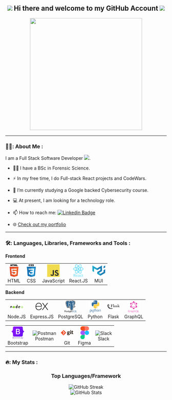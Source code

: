 ## <div id=header align="center"><img src="https://media.giphy.com/media/hvRJCLFzcasrR4ia7z/giphy.gif" width="30px"/> Hi there and welcome to my GitHub Account <img src="https://media.giphy.com/media/hvRJCLFzcasrR4ia7z/giphy.gif" width="30px"/></div>

<!--
**AndrianaOS/AndrianaOS** is a ✨ _special_ ✨ repository because its `README.md` (this file) appears on your GitHub profile.

Here are some ideas to get you started:

- 🔭 I’m currently working on ...
- 🌱 I’m currently learning ...
- 👯 I’m looking to collaborate on ...
- 🤔 I’m looking for help with ...
- 💬 Ask me about ...
- 📫 How to reach me: ...
- 😄 Pronouns: ...
- ⚡ Fun fact: ...
-->

<div id="coding-image" align="center"><img src="https://media.giphy.com/media/Rs0JBoGpPxMAlnVc8y/giphy.gif" width="350" height="350"/> </div>

---

### 👩‍💻: About Me :


I am a Full Stack Software Developer <img src="https://media.giphy.com/media/v1.Y2lkPTc5MGI3NjExdmV3azg3dWs1cHF3Z3o5Y2xzNXo4NThya2libWNsNG9wdGZrMmttaSZlcD12MV9pbnRlcm5hbF9naWZfYnlfaWQmY3Q9Zw/26AHONQ79FdWZhAI0/giphy.gif" width="50">.

- :woman_scientist: I have a BSc in Forensic Science.

- :zap: In my free time, I do Full-stack React projects and CodeWars.

- :seedling: I’m currently studying a Google backed Cybersecurity course.

- :computer: At present, I am looking for a technology role. 
    
- :mailbox: How to reach me: [![Linkedin Badge](https://img.shields.io/badge/-Andriana_Saffo-blue?style=flat&logo=Linkedin&logoColor=white)](https://www.linkedin.com/in/andriana-saffo/)

- 🌐 <a href="https://cv-portfolio.onrender.com/"> Check out my portfolio</a>


---

### 🛠️: Languages, Libraries, Frameworks and Tools :

      
<table align="center">
  <tr> <b>Frontend</b>
    <td align="center">
        <img src="https://github.com/devicons/devicon/blob/master/icons/html5/html5-original-wordmark.svg" title="HTML5" alt="HTML" width="40" height="40"/><br /> HTML
    </td>
    <td align="center">
      <img src="https://github.com/devicons/devicon/blob/master/icons/css3/css3-original-wordmark.svg"  title="CSS3" alt="CSS" width="40" height="40"/><br />
      CSS
    </td>
    <td align="center">
      <img src="https://github.com/devicons/devicon/blob/master/icons/javascript/javascript-original.svg" title="JavaScript" alt="JavaScript" width="40" height="40"/><br />
      JavaScript
    </td>
    <td align="center">
      <img src="https://github.com/devicons/devicon/blob/master/icons/react/react-original-wordmark.svg" title="React" alt="React" width="40" height="40"/><br />
      React.JS
    </td>
    <td align="center">
      <img src="https://github.com/devicons/devicon/blob/master/icons/materialui/materialui-original.svg" title="MUI" alt="MUI" width="40" height="40"/><br />
      MUI
    </td>

  </tr>
</table>
<table align="center">
    <tr>
        <b>Backend</b>
        <td align="center">
      <img src="https://github.com/devicons/devicon/blob/master/icons/nodejs/nodejs-original-wordmark.svg" title="NodeJS" alt="NodeJS" width="40" height="40"/><br />
      Node.JS
    </td>
    <td align="center">
      <img src="https://github.com/devicons/devicon/blob/master/icons/express/express-original.svg" title="ExpressJS" alt="ExpressJS" width="40" height="40"/><br />
      Express.JS
    </td>
    <td align="center">
      <img src="https://github.com/devicons/devicon/blob/master/icons/postgresql/postgresql-original-wordmark.svg" title="PostgreSQL"  alt="PostgreSQL" width="40" height="40"/><br />
      PostgreSQL
    </td>
      <td align="center">
      <img src="https://github.com/devicons/devicon/blob/master/icons/python/python-original-wordmark.svg" title="Python"  alt="Python" width="40" height="40"/><br />
      Python
    </td>
    <td align="center">
      <img src="https://github.com/devicons/devicon/blob/master/icons/flask/flask-original-wordmark.svg" title="Flask"  alt="Flask" width="40" height="40"/><br />
      Flask
    </td>
        <td align="center">
      <img src="https://github.com/devicons/devicon/blob/master/icons/graphql/graphql-plain-wordmark.svg" title="GraphQL"  alt="GraphQL" width="40" height="40"/><br />
      GraphQL
    </td>
    </tr>
</table>
<table align="center">
    <tr>
          <td align="center">
      <img src="https://github.com/devicons/devicon/blob/master/icons/bootstrap/bootstrap-original-wordmark.svg" title="Bootstrap" alt="Bootstrap" width="40" height="40"/><br />
      Bootstrap
    </td>
      <td align="center">
          <img src="https://www.vectorlogo.zone/logos/getpostman/getpostman-icon.svg" title="Postman" alt="Postman" width="40" height="40"/><br />
          Postman
      </td>
         <td align="center">
      <img src="https://github.com/devicons/devicon/blob/master/icons/git/git-original-wordmark.svg" title="Git" alt="Git" width="40" height="40"/><br />
      Git
    </td>
    <td align="center">
      <img src="https://github.com/devicons/devicon/blob/master/icons/figma/figma-original.svg" title="Figma" alt="Figma" width="40" height="40"/><br />
      Figma
    </td>
    <td align="center">
      <img src="https://www.vectorlogo.zone/logos/slack/slack-icon.svg" title="Slack" alt="Slack" width="40" height="40"/><br />
      Slack
    </td>
    </tr>
</table>

---

### 🔥: My Stats :


<div align="center">

<section>
    <h3>
        Top Languages/Framework
    </h3>
    <img src="https://github-readme-stats.vercel.app/api/top-langs/?username=AndrianaOS&layout=compact&theme=vision-friendly-light"" alt="GitHub Streak" />
</section>

<section>
    <img src="https://github-readme-stats.vercel.app/api?username=AndrianaOS&show_icons=true&theme=radical" alt="GitHub Stats" />
</section>

</div>



